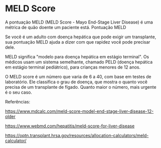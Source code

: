 # MELD Score


A pontuação MELD (MELD Score - Mayo End-Stage Liver Disease) é uma métrica de quão doente um paciente está. Pontuação MELD

Se você é um adulto com doença hepática que pode exigir um transplante, sua pontuação MELD ajuda a dizer com que rapidez você pode precisar dele.

MELD significa "modelo para doença hepática em estágio terminal". Os médicos usam um sistema semelhante, chamado PELD (doença hepática em estágio terminal pediátrico), para
crianças menores de 12 anos.

O MELD score é um número que varia de 6 a 40, com base em testes de laboratório. Ele classifica o grau de doença, que mostra o quanto você precisa de um transplante de fígado. Quanto maior o número, mais urgente é o seu caso.


Referências:

https://www.mdcalc.com/meld-score-model-end-stage-liver-disease-12-older

https://www.webmd.com/hepatitis/meld-score-for-liver-disease

https://optn.transplant.hrsa.gov/resources/allocation-calculators/meld-calculator/



